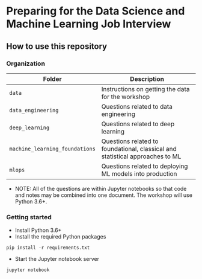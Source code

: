 # Preparing for the Data Science and Machine Learning Job Interview

## How to use this repository

### Organization

| Folder | Description |
| --- | --- |
| `data` | Instructions on getting the data for the workshop |
| `data_engineering` | Questions related to data engineering |
| `deep_learning` | Questions related to deep learning |
| `machine_learning_foundations` | Questions related to foundational, classical and statistical approaches to ML |
| `mlops` | Questions related to deploying ML models into production |

- NOTE: All of the questions are within Jupyter notebooks so that code and notes may be combined into one document.  The workshop will use Python 3.6+.


### Getting started

- Install Python 3.6+
- Install the required Python packages

```
pip install -r requirements.txt
```

- Start the Jupyter notebook server

```
jupyter notebook
```